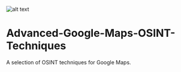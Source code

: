 ![alt text](https://skymapglobal.com/wp-content/uploads/2017/11/google-maps-api-logo-e1510144686715.png)
# Advanced-Google-Maps-OSINT-Techniques
A selection of OSINT techniques for Google Maps. 

